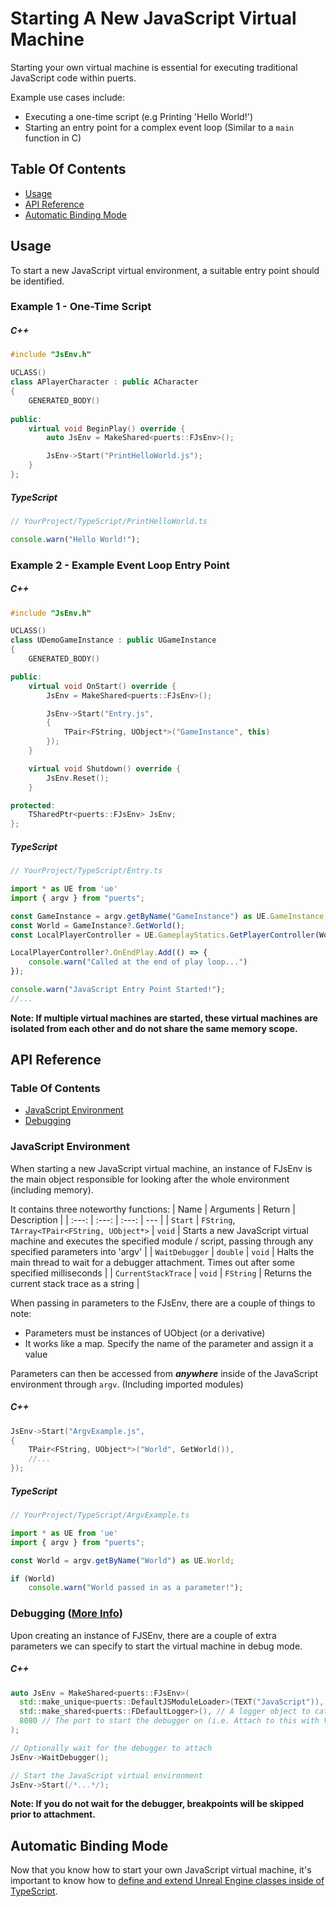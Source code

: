 # Starting A New JavaScript Virtual Machine

Starting your own virtual machine is essential for executing traditional JavaScript code within puerts.

Example use cases include:
- Executing a one-time script (e.g Printing 'Hello World!')
- Starting an entry point for a complex event loop (Similar to a `main` function in C)

## Table Of Contents
- [Usage](#usage)
- [API Reference](#api-reference)
- [Automatic Binding Mode](#automatic-binding-mode)

## Usage
To start a new JavaScript virtual environment, a suitable entry point should be identified.

### Example 1 - One-Time Script
##### C++
``` c++
#include "JsEnv.h"

UCLASS()
class APlayerCharacter : public ACharacter
{
    GENERATED_BODY()
    
public:
    virtual void BeginPlay() override {
        auto JsEnv = MakeShared<puerts::FJsEnv>();

        JsEnv->Start("PrintHelloWorld.js");
    }
};
```
##### TypeScript
``` typescript
// YourProject/TypeScript/PrintHelloWorld.ts

console.warn("Hello World!");
```

### Example 2 - Example Event Loop Entry Point
##### C++
``` c++
#include "JsEnv.h"

UCLASS()
class UDemoGameInstance : public UGameInstance
{
    GENERATED_BODY()

public:
    virtual void OnStart() override {
        JsEnv = MakeShared<puerts::FJsEnv>();

        JsEnv->Start("Entry.js", 
        {
            TPair<FString, UObject*>("GameInstance", this)
        });
    }

    virtual void Shutdown() override {
        JsEnv.Reset();
    }

protected:
    TSharedPtr<puerts::FJsEnv> JsEnv;
};
```
##### TypeScript
``` typescript
// YourProject/TypeScript/Entry.ts

import * as UE from 'ue'
import { argv } from "puerts";

const GameInstance = argv.getByName("GameInstance") as UE.GameInstance;
const World = GameInstance?.GetWorld();
const LocalPlayerController = UE.GameplayStatics.GetPlayerController(World, 0);

LocalPlayerController?.OnEndPlay.Add(() => {
    console.warn("Called at the end of play loop...")
});

console.warn("JavaScript Entry Point Started!");
//...
```

**Note: If multiple virtual machines are started, these virtual machines are isolated from each other and do not share the same memory scope.**

## API Reference
### Table Of Contents
- [JavaScript Environment](#javascript-environment)
- [Debugging](#debugging-more-info)

### JavaScript Environment
When starting a new JavaScript virtual machine, an instance of FJsEnv is the main object responsible for looking after the whole environment (including memory).

It contains three noteworthy functions:
| Name | Arguments | Return | Description |
| :---: | :---: | :---: | --- |
| `Start` | `FString`, `TArray<TPair<FString, UObject*>` | `void` | Starts a new JavaScript virtual machine and executes the specified module / script, passing through any specified parameters into 'argv' |
| `WaitDebugger` | `double` | `void` | Halts the main thread to wait for a debugger attachment. Times out after some specified milliseconds |
| `CurrentStackTrace` | `void` | `FString` | Returns the current stack trace as a string |

When passing in parameters to the FJsEnv, there are a couple of things to note:
* Parameters must be instances of UObject (or a derivative)
* It works like a map. Specify the name of the parameter and assign it a value

Parameters can then be accessed from ***anywhere*** inside of the JavaScript environment through `argv`. (Including imported modules)
##### C++
``` c++
JsEnv->Start("ArgvExample.js", 
{
    TPair<FString, UObject*>("World", GetWorld()),
    //...
});
```
##### TypeScript
``` typescript
// YourProject/TypeScript/ArgvExample.ts

import * as UE from 'ue'
import { argv } from "puerts";

const World = argv.getByName("World") as UE.World;

if (World)
    console.warn("World passed in as a parameter!");
```

### Debugging ([More Info](./vscode_debug.md))
Upon creating an instance of FJSEnv, there are a couple of extra parameters we can specify to start the virtual machine in debug mode.

##### C++
``` c++
auto JsEnv = MakeShared<puerts::FJsEnv>(
  std::make_unique<puerts::DefaultJSModuleLoader>(TEXT("JavaScript")), // Specifies the default script location (Default: "Content/JavaScript")
  std::make_shared<puerts::FDefaultLogger>(), // A logger object to catch console.log
  8080 // The port to start the debugger on (i.e. Attach to this with VSCode)
);

// Optionally wait for the debugger to attach
JsEnv->WaitDebugger();

// Start the JavaScript virtual environment
JsEnv->Start(/*...*/);
```

**Note: If you do not wait for the debugger, breakpoints will be skipped prior to attachment.**

## Automatic Binding Mode
Now that you know how to start your own JavaScript virtual machine, it's important to know how to [define and extend Unreal Engine classes inside of TypeScript](./automatic_binding_mode.md).